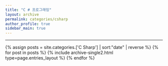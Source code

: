 ```yaml
---
title: "C # 프로그래밍"
layout: archive
permalink: categories/csharp
author_profile: true
sidebar_main: true
---
```


<!-- 공백이 포함되어 있는 카테고리 이름의 경우 site.categories.['a b c'] 이런식으로! -->

***

{% assign posts = site.categories.['C Sharp'] | sort:"date" | reverse %}
{% for post in posts %} {% include archive-single2.html type=page.entries_layout %} {% endfor %}